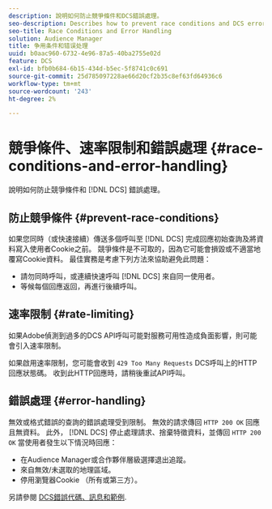 ```yaml
---
description: 說明如何防止競爭條件和DCS錯誤處理。
seo-description: Describes how to prevent race conditions and DCS error handling.
seo-title: Race Conditions and Error Handling
solution: Audience Manager
title: 争用条件和错误处理
uuid: b0aac960-6732-4e96-87a5-40ba2755e02d
feature: DCS
exl-id: bfb0b684-6b15-434d-b5ec-5f8741c0c691
source-git-commit: 25d785097228ae66d20cf2b35c8ef63fd64936c6
workflow-type: tm+mt
source-wordcount: '243'
ht-degree: 2%

---
```


# 競爭條件、速率限制和錯誤處理 {#race-conditions-and-error-handling}

說明如何防止競爭條件和 [!DNL DCS] 錯誤處理。

## 防止競爭條件 {#prevent-race-conditions}

如果您同時（或快速接續）傳送多個呼叫至 [!DNL DCS] 完成回應初始查詢及將資料寫入使用者Cookie之前。 競爭條件是不可取的，因為它可能會損毀或不適當地覆寫Cookie資料。 最佳實務是考慮下列方法來協助避免此問題：

* 請勿同時呼叫，或連續快速呼叫 [!DNL DCS] 來自同一使用者。
* 等候每個回應返回，再進行後續呼叫。

## 速率限制 {#rate-limiting}

如果Adobe偵測到過多的DCS API呼叫可能對服務可用性造成負面影響，則可能會引入速率限制。

如果啟用速率限制，您可能會收到 `429 Too Many Requests` DCS呼叫上的HTTP回應狀態碼。 收到此HTTP回應時，請稍後重試API呼叫。

## 錯誤處理 {#error-handling}

無效或格式錯誤的查詢的錯誤處理受到限制。 無效的請求傳回 `HTTP 200 OK` 回應且無資料。 此外， [!DNL DCS] 停止處理請求、捨棄特徵資料，並傳回 `HTTP 200 OK` 當使用者發生以下情況時回應：

* 在Audience Manager或合作夥伴層級選擇退出追蹤。
* 來自無效/未選取的地理區域。
* 停用瀏覽器Cookie （所有或第三方）。

另請參閱 [DCS錯誤代碼、訊息和範例](../../../api/dcs-intro/dcs-api-reference/dcs-error-codes.md).
